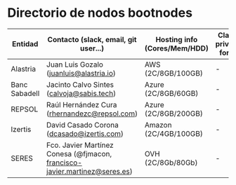 # Directorio de nodos bootnodes

| Entidad | Contacto (slack, email, git user...) | Hosting info (Cores/Mem/HDD) | Clave private for * | enode |
| ------- | ------------------------------------ | ---------------------------------- | ------------- | ----- |
| Alastria | Juan Luis Gozalo (juanluis@alastria.io) | AWS (2C/8GB/100GB) | - | enode://3905f943ba5446eba164c07ab5f53a84ce17d74ec4d7591f6ec54b9d7608f57cae7cfdf946616385f59cfb5b910161a1f8520cb6f992bcc0d1ab932601205e91@18.203.183.82:21000 |
| Banc Sabadell | Jacinto Calvo Sintes (calvoja@sabis.tech) | Azure (2C/8GB/60GB) | - | enode://aa91afd0125964d10563b89ef9d118b96c38102ec231868b40612630ad539f545c9a7dc2df132ab26292625210e7c0b5568baaa4db3bf9557ca5fdbb62e56988@40.118.26.201:21000 |
| REPSOL | Raúl Hernández Cura (rhernandezc@repsol.com) | Azure (2C/8GB/200GB) | - | enode://0b3645fedc545715836376937ed2be2293167ada3a59ae4f8cc1045ebde19ba442e44dd5b152c6eed9444b0dad3425d0a403485c10f7dd4ff33148bae08fde26@40.85.130.229:21000 |
| Izertis | David Casado Corona (dcasado@izertis.com) | Amazon (2C/4GB/100GB) | - | enode://ec816cd01c4b4afc8b7e75b823817bd0b36d1672a42839544a57a312a5c04ab12a3d96a3957f2638a3fee52d10203e6d3351a48b245caea9469f020007fa2d18@54.72.163.31:21000 |
| SERES |  Fco. Javier Martínez Conesa (@fjmacon, francisco-javier.martinez@seres.es) | OVH (2C/8Gb/80Gb)| - | enode://623d6f2228378358c0bcae8e2087b5bd6207c4b9a048cd2d9878e4bed61e6af67a3ee30ab4692d226b3280211f4d038c818ccf4253a11cd452db8a6612889022@51.83.79.100:21000 |
